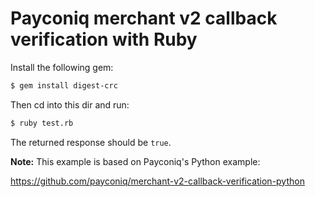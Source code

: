 # Payconiq merchant v2 callback verification with Ruby

Install the following gem:

```bash
$ gem install digest-crc
```

Then cd into this dir and run:

```bash
$ ruby test.rb
```

The returned response should be `true`.

**Note:** This example is based on Payconiq's Python example:

https://github.com/payconiq/merchant-v2-callback-verification-python
